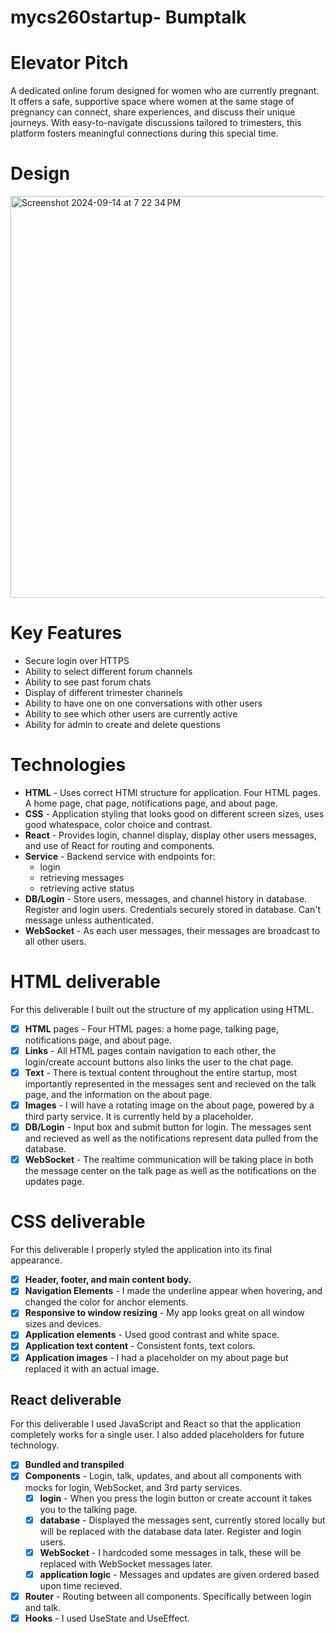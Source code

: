 # mycs260startup- Bumptalk
# Elevator Pitch
A dedicated online forum designed for women who are currently pregnant. It offers a safe, supportive space where women at the same stage of pregnancy can connect, share experiences, and discuss their unique journeys. With easy-to-navigate discussions tailored to trimesters, this platform fosters meaningful connections during this special time.

# Design
<img width="643" alt="Screenshot 2024-09-14 at 7 22 34 PM" src="https://github.com/user-attachments/assets/a9981e96-4930-449a-a9da-0df1fa604085">

# Key Features
- Secure login over HTTPS
- Ability to select different forum channels
- Ability to see past forum chats
- Display of different trimester channels
- Ability to have one on one conversations with other users
- Ability to see which other users are currently active
- Ability for admin to create and delete questions

# Technologies
- **HTML** - Uses correct HTMl structure for application. Four HTML pages. A home page, chat page, notifications page, and about page. 
- **CSS** - Application styling that looks good on different screen sizes, uses good whatespace, color choice and contrast.
- **React** - Provides login, channel display, display other users messages, and use of React for routing and components.
- **Service** - Backend service with endpoints for:
  - login
  - retrieving messages
  - retrieving active status
- **DB/Login** - Store users, messages, and channel history in database. Register and login users. Credentials securely stored in database. Can't message unless authenticated.
- **WebSocket** - As each user messages, their messages are broadcast to all other users.

# HTML deliverable
For this deliverable I built out the structure of my application using HTML.
- [x] **HTML** pages - Four HTML pages: a home page, talking page, notifications page, and about page.
- [x] **Links** - All HTML pages contain navigation to each other, the login/create account buttons also links the user to the chat page.
- [x] **Text** - There is textual content throughout the entire startup, most importantly represented in the messages sent and recieved on the talk page, and the information on the about page.
- [x] **Images** - I will have a rotating image on the about page, powered by a third party service. It is currently held by a placeholder.
- [x] **DB/Login** - Input box and submit button for login. The messages sent and recieved as well as the notifications represent data pulled from the database.
- [x] **WebSocket** - The realtime communication will be taking place in both the message center on the talk page as well as the notifications on the updates page.

# CSS deliverable
For this deliverable I properly styled the application into its final appearance.
- [x] **Header, footer, and main content body.** 
- [x] **Navigation Elements** - I made the underline appear when hovering, and changed the color for anchor elements.
- [x] **Responsive to window resizing** - My app looks great on all window sizes and devices.
- [x] **Application elements** - Used good contrast and white space.
- [x] **Application text content** - Consistent fonts, text colors.
- [x] **Application images** - I had a placeholder on my about page but replaced it with an actual image.

## React deliverable

For this deliverable I used JavaScript and React so that the application completely works for a single user. I also added placeholders for future technology.

- [x] **Bundled and transpiled**
- [x] **Components** - Login, talk, updates, and about all components with mocks for login, WebSocket, and 3rd party services.
  - [x] **login** - When you press the login button or create account it takes you to the talking page.
  - [x] **database** - Displayed the messages sent, currently stored locally but will be replaced with the database data later. Register and login users.
  - [x] **WebSocket** - I hardcoded some messages in talk, these will be replaced with WebSocket messages later.
  - [x] **application logic** - Messages and updates are given ordered based upon time recieved.
- [x] **Router** - Routing between all components. Specifically between login and talk.
- [x] **Hooks** - I used UseState and UseEffect.
